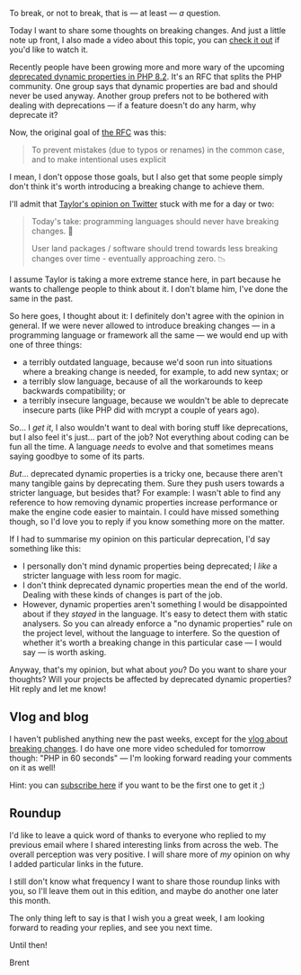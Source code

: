 To break, or not to break, that is — at least — _a_ question.

Today I want to share some thoughts on breaking changes. And just a little note up front, I also made a video about this topic, you can [check it out](https://www.youtube.com/watch?v=dzf0Du1W4DQ) if you'd like to watch it. 

Recently people have been growing more and more wary of the upcoming [deprecated dynamic properties in PHP 8.2](https://stitcher.io/blog/deprecated-dynamic-properties-in-php-82). It's an RFC that splits the PHP community. One group says that dynamic properties are bad and should never be used anyway. Another group prefers not to be bothered with dealing with deprecations — if a feature doesn't do any harm, why deprecate it?

Now, the original goal of [the RFC](https://wiki.php.net/rfc/deprecate_dynamic_properties) was this:

> To prevent mistakes (due to typos or renames) in the common case, and to make intentional uses explicit

I mean, I don't oppose those goals, but I also get that some people simply don't think it's worth introducing a breaking change to achieve them.

I'll admit that [Taylor's opinion on Twitter](https://twitter.com/taylorotwell/status/1564642802230853636) stuck with me for a day or two:

> Today's take: programming languages should never have breaking changes. 🤗
> 
> User land packages / software should trend towards less breaking changes over time - eventually approaching zero. 📉

I assume Taylor is taking a more extreme stance here, in part because he wants to challenge people to think about it. I don't blame him, I've done the same in the past. 

So here goes, I thought about it: I definitely don't agree with the opinion in general. If we were never allowed to introduce breaking changes — in a programming language or framework all the same — we would end up with one of three things:

- a terribly outdated language, because we'd soon run into situations where a breaking change is needed, for example, to add new syntax; or
- a terribly slow language, because of all the workarounds to keep backwards compatibility; or
- a terribly insecure language, because we wouldn't be able to deprecate insecure parts (like PHP did with mcrypt a couple of years ago).

So… I _get it_, I also wouldn't want to deal with boring stuff like deprecations, but I also feel it's just… part of the job? Not everything about coding can be fun all the time. A language _needs_ to evolve and that sometimes means saying goodbye to some of its parts.  

_But_… deprecated dynamic properties is a tricky one, because there aren't many tangible gains by deprecating them. Sure they push users towards a stricter language, but besides that? For example: I wasn't able to find any reference to how removing dynamic properties increase performance or make the engine code easier to maintain. I could have missed something though, so I'd love you to reply if you know something more on the matter.

If I had to summarise my opinion on this particular deprecation, I'd say something like this:

- I personally don't mind dynamic properties being deprecated; I _like_ a stricter language with less room for magic.
- I don't think deprecated dynamic properties mean the end of the world. Dealing with these kinds of changes is part of the job.
- However, dynamic properties aren't something I would be disappointed about if they _stayed_ in the language. It's easy to detect them with static analysers. So you can already enforce a "no dynamic properties" rule on the project level, without the language to interfere. So the question of whether it's worth a breaking change in this particular case — I would say — is worth asking.

Anyway, that's my opinion, but what about _you_? Do you want to share your thoughts? Will your projects be affected by deprecated dynamic properties? Hit reply and let me know!

## Vlog and blog

I haven't published anything new the past weeks, except for the [vlog about breaking changes](https://www.youtube.com/watch?v=dzf0Du1W4DQ). I do have one more video scheduled for tomorrow though: "PHP in 60 seconds" — I'm looking forward reading your comments on it as well! 

Hint: you can [subscribe here](https://www.youtube.com/user/BrenDtRoose) if you want to be the first one to get it ;)

## Roundup

I'd like to leave a quick word of thanks to everyone who replied to my previous email where I shared interesting links from across the web. The overall perception was very positive. I will share more of _my_ opinion on why I added particular links in the future.

I still don't know what frequency I want to share those roundup links with you, so I'll leave them out in this edition, and maybe do another one later this month.

The only thing left to say is that I wish you a great week, I am looking forward to reading your replies, and see you next time.

Until then!

Brent
